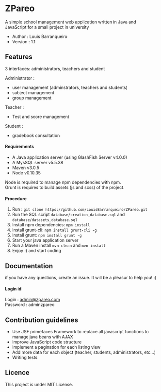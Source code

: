 # ZPareo #

A simple school management web application written in Java and JavaScript for a small project in university

- Author : Louis Barranqueiro
- Version : 1.1

## Features

3 interfaces: administrators, teachers and student

Administrator :  
- user management (adminstrators, teachers and students)
- subject management
- group management

Teacher :  
- Test and score management

Student :  
- gradebook consultation

#### Requirements ####

- A Java application server (using GlashFish Server v4.0.0)
- A MysSQL server v5.5.38
- Maven v3.0.5
- Node v0.10.35

Node is required to manage npm dependencies with npm.  
Grunt is requires to build assets (js and scss) of the project.

#### Procedure ####

1. Run : ```git clone https://github.com/LouisBarranqueiro/ZPareo.git```
2. Run the SQL script ```database/creation_database.sql``` and  ```database/datasets_database.sql```
3. Install npm dependencies: ```npm install```
4. Install grunt-cli: ```npm install grunt-cli -g```
5. Install grunt: ```npm install grunt -g```
6. Start your java application server
7. Run a Maven install ```mvn clean``` and ```mvn install```
8. Enjoy :) and start coding

## Documentation ##

if you have any questions, create an issue. It will be a pleasur to help you! :)

#### Login id ####

Login : admin@zpareo.com  
Password : adminzpareo

## Contribution guidelines ##

- Use JSF primefaces Framework to replace all javascript functions to manage java beans with AJAX
- Improve JavaScript code structure
- Implement a pagination for each listing view
- Add more data for each object (teacher, students, administrators, etc...)
- Writing tests

## Licence ##

This project is under MIT License.